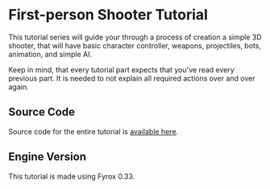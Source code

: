 # First-person Shooter Tutorial

This tutorial series will guide your through a process of creation a simple 3D shooter, that will have basic 
character controller, weapons, projectiles, bots, animation, and simple AI.

Keep in mind, that every tutorial part expects that you've read every previous part. It is needed to not explain
all required actions over and over again.

## Source Code

Source code for the entire tutorial is [available here](https://github.com/fyrox-book/fyrox-book.github.io/tree/main/src/code/tutorials/fps).

## Engine Version

This tutorial is made using Fyrox 0.33.